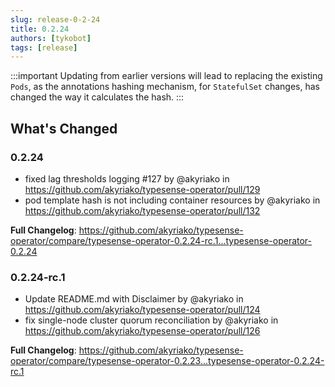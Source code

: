```yaml
---
slug: release-0-2-24
title: 0.2.24
authors: [tykobot]
tags: [release]
---
```


:::important
Updating from earlier versions will lead to replacing the existing `Pods`, as the annotations hashing mechanism,
for `StatefulSet` changes, has changed the way it calculates the hash.
:::

## What's Changed 

### 0.2.24

* fixed lag thresholds logging #127 by @akyriako in https://github.com/akyriako/typesense-operator/pull/129
* pod template hash is not including container resources by @akyriako in https://github.com/akyriako/typesense-operator/pull/132

**Full Changelog**: https://github.com/akyriako/typesense-operator/compare/typesense-operator-0.2.24-rc.1...typesense-operator-0.2.24

<!-- truncate -->

### 0.2.24-rc.1

* Update README.md with Disclaimer by @akyriako in https://github.com/akyriako/typesense-operator/pull/124
* fix single-node cluster quorum reconciliation by @akyriako in https://github.com/akyriako/typesense-operator/pull/126

**Full Changelog**: https://github.com/akyriako/typesense-operator/compare/typesense-operator-0.2.23...typesense-operator-0.2.24-rc.1
